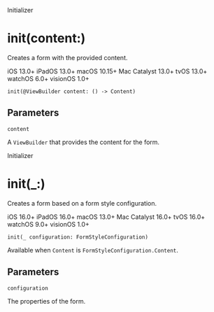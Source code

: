 Initializer

# init(content:)

Creates a form with the provided content.

iOS 13.0+  iPadOS 13.0+  macOS 10.15+  Mac Catalyst 13.0+  tvOS 13.0+  watchOS
6.0+  visionOS 1.0+

    
    
    init(@ViewBuilder content: () -> Content)

##  Parameters

`content`

    

A `ViewBuilder` that provides the content for the form.

Initializer

# init(_:)

Creates a form based on a form style configuration.

iOS 16.0+  iPadOS 16.0+  macOS 13.0+  Mac Catalyst 16.0+  tvOS 16.0+  watchOS
9.0+  visionOS 1.0+

    
    
    init(_ configuration: FormStyleConfiguration)

Available when `Content` is `FormStyleConfiguration.Content`.

##  Parameters

`configuration`

    

The properties of the form.

